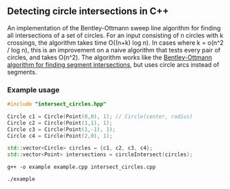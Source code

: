 ## Detecting circle intersections in C++

An implementation of the Bentley-Ottmann sweep line algorithm 
for finding all intersections of a set of circles. For an input consisting of
n circles with k crossings, the algorithm takes time O((n+k) log n). 
In cases where k = o(n^2 / log n), this is an improvement on a naive algorithm that tests every pair of circles, and takes O(n^2).
The algorithm works like the [Bentley-Ottmann algorithm for finding segment intersections](https://en.wikipedia.org/wiki/Bentley%E2%80%93Ottmann_algorithm), 
but uses circle arcs instead of segments.

### Example usage

```cpp
#include "intersect_circles.hpp"

Circle c1 = Circle(Point(0,0), 1); // Circle(center, radius)
Circle c2 = Circle(Point(1,1), 1);
Circle c3 = Circle(Point(1,-1), 1);
Circle c4 = Circle(Point(2,0), 1);

std::vector<Circle> circles = {c1, c2, c3, c4};
std::vector<Point> intersections = circleIntersect(circles);
```


`g++ -o example example.cpp intersect_circles.cpp`

`./example`

